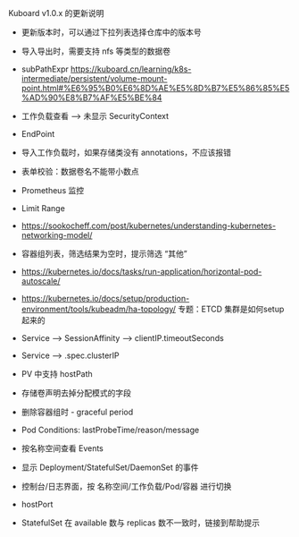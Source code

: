 Kuboard v1.0.x 的更新说明


* 更新版本时，可以通过下拉列表选择仓库中的版本号
* 导入导出时，需要支持 nfs 等类型的数据卷
* subPathExpr     https://kuboard.cn/learning/k8s-intermediate/persistent/volume-mount-point.html#%E6%95%B0%E6%8D%AE%E5%8D%B7%E5%86%85%E5%AD%90%E8%B7%AF%E5%BE%84

* 工作负载查看 --> 未显示 SecurityContext
* EndPoint
* 导入工作负载时，如果存储类没有 annotations，不应该报错
* 表单校验：数据卷名不能带小数点
* Prometheus 监控
* Limit Range


* https://sookocheff.com/post/kubernetes/understanding-kubernetes-networking-model/


* 容器组列表，筛选结果为空时，提示筛选 “其他”

* https://kubernetes.io/docs/tasks/run-application/horizontal-pod-autoscale/

* https://kubernetes.io/docs/setup/production-environment/tools/kubeadm/ha-topology/  专题：ETCD 集群是如何setup起来的

* Service --> SessionAffinity
              --> clientIP.timeoutSeconds
* Service --> .spec.clusterIP

* PV 中支持 hostPath

* 存储卷声明去掉分配模式的字段
* 删除容器组时 - graceful period
* Pod Conditions: lastProbeTime/reason/message
* 按名称空间查看 Events
* 显示 Deployment/StatefulSet/DaemonSet 的事件
* 控制台/日志界面，按 名称空间/工作负载/Pod/容器 进行切换
* hostPort
* StatefulSet 在 available 数与 replicas 数不一致时，链接到帮助提示
